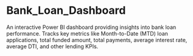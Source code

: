 # Bank_Loan_Dashboard
 An interactive Power BI dashboard providing insights into bank loan performance. Tracks key metrics like Month-to-Date (MTD) loan applications, total funded amount, total payments, average interest rate, average DTI, and other lending KPIs. 
